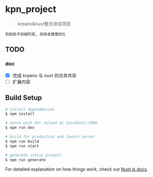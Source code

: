 # kpn_project

> krpano&amp;nuxt整合测试项目

    目前处于初级阶段, 后续会慢慢优化

## TODO  

### doc  
- [x] 完成 krpano 与 nuxt 的合并共存
- [ ] 扩展内容

## Build Setup

```bash
# install dependencies
$ npm install

# serve with hot reload at localhost:3000
$ npm run dev

# build for production and launch server
$ npm run build
$ npm run start

# generate static project
$ npm run generate
```

For detailed explanation on how things work, check out [Nuxt.js docs](https://nuxtjs.org).
